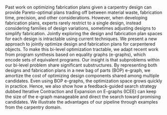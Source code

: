 Past work on optimizing fabrication plans given a carpentry design can provide
Pareto-optimal plans trading off between material waste, fabrication time,
precision, and other considerations. However, when developing fabrication
plans, experts rarely restrict to a single design, instead considering families
of design variations, sometimes adjusting designs to simplify fabrication.
Jointly exploring the design and fabrication plan spaces for each design is
intractable using current techniques. We present a new approach to jointly
optimize design and fabrication plans for carpentered objects. To make this
bi-level optimization tractable, we adapt recent work from program synthesis
based on equality graphs (e-graphs), which encode sets of equivalent programs.
Our insight is that subproblems within our bi-level problem share significant
substructures. By representing both designs and fabrication plans in a new bag
of parts (BOP) e-graph, we amortize the cost of optimizing design components
shared among multiple candidates. Even using BOP e-graphs, the optimization
space grows quickly in practice. Hence, we also show how a feedback-guided
search strategy dubbed Iterative Contraction and Expansion on E-graphs (ICEE)
can keep the size of the e-graph manageable and direct the search toward
promising candidates. We illustrate the advantages of our pipeline through
examples from the carpentry domain.
